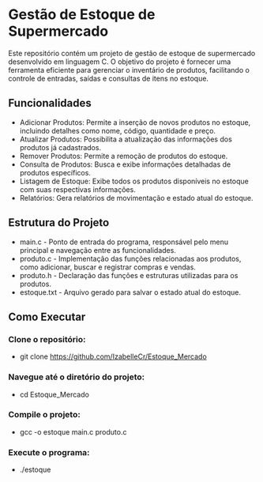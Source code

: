 # Gestão de Estoque de Supermercado

Este repositório contém um projeto de gestão de estoque de supermercado desenvolvido em linguagem C. O objetivo do projeto é fornecer uma ferramenta eficiente para gerenciar o inventário de produtos, facilitando o controle de entradas, saídas e consultas de itens no estoque.

## Funcionalidades

- Adicionar Produtos: Permite a inserção de novos produtos no estoque, incluindo detalhes como nome, código, quantidade e preço.
- Atualizar Produtos: Possibilita a atualização das informações dos produtos já cadastrados.
- Remover Produtos: Permite a remoção de produtos do estoque.
- Consulta de Produtos: Busca e exibe informações detalhadas de produtos específicos.
- Listagem de Estoque: Exibe todos os produtos disponíveis no estoque com suas respectivas informações.
- Relatórios: Gera relatórios de movimentação e estado atual do estoque.

## Estrutura do Projeto
- main.c - Ponto de entrada do programa, responsável pelo menu principal e navegação entre as funcionalidades.
- produto.c - Implementação das funções relacionadas aos produtos, como adicionar, buscar e registrar compras e vendas.
- produto.h - Declaração das funções e estruturas utilizadas para os produtos.
- estoque.txt - Arquivo gerado para salvar o estado atual do estoque.

## Como Executar

### Clone o repositório:
- git clone https://github.com/IzabelleCr/Estoque_Mercado

### Navegue até o diretório do projeto:
- cd Estoque_Mercado

### Compile o projeto:
- gcc -o estoque main.c produto.c

### Execute o programa:

- ./estoque




